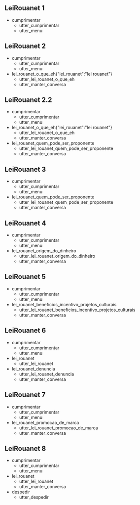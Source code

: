 ## LeiRouanet 1
* cumprimentar
    - utter_cumprimentar
    - utter_menu


## LeiRouanet 2
* cumprimentar
    - utter_cumprimentar
    - utter_menu
* lei_rouanet_o_que_eh{"lei_rouanet":"lei rouanet"}
    - utter_lei_rouanet_o_que_eh
    - utter_manter_conversa

## LeiRouanet 2.2
* cumprimentar
    - utter_cumprimentar
    - utter_menu
* lei_rouanet_o_que_eh{"lei_rouanet":"lei rouanet"}
    - utter_lei_rouanet_o_que_eh
    - utter_manter_conversa
* lei_rouanet_quem_pode_ser_proponente
    - utter_lei_rouanet_quem_pode_ser_proponente
    - utter_manter_conversa

## LeiRouanet 3
* cumprimentar
    - utter_cumprimentar
    - utter_menu
* lei_rouanet_quem_pode_ser_proponente
    - utter_lei_rouanet_quem_pode_ser_proponente
    - utter_manter_conversa

## LeiRouanet 4
* cumprimentar
    - utter_cumprimentar
    - utter_menu
* lei_rouanet_origem_do_dinheiro
    - utter_lei_rouanet_origem_do_dinheiro
    - utter_manter_conversa

## LeiRouanet 5
* cumprimentar
    - utter_cumprimentar
    - utter_menu
* lei_rouanet_beneficios_incentivo_projetos_culturais
    - utter_lei_rouanet_beneficios_incentivo_projetos_culturais
    - utter_manter_conversa

## LeiRouanet 6
* cumprimentar
    - utter_cumprimentar
    - utter_menu
* lei_rouanet
    - utter_lei_rouanet
* lei_rouanet_denuncia
    - utter_lei_rouanet_denuncia
    - utter_manter_conversa

## LeiRouanet 7
* cumprimentar
    - utter_cumprimentar
    - utter_menu
* lei_rouanet_promocao_de_marca
    - utter_lei_rouanet_promocao_de_marca
    - utter_manter_conversa

## LeiRouanet 8
* cumprimentar
    - utter_cumprimentar
    - utter_menu
* lei_rouanet
    - utter_lei_rouanet
    - utter_manter_conversa
* despedir
    - utter_despedir
